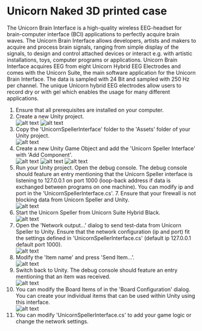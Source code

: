 # Unicorn Naked 3D printed case
The Unicorn Brain Interface is a high-quality wireless EEG-headset for brain-computer interface (BCI) applications to perfectly acquire brain waves. The Unicorn Brain Interface allows developers, artists and makers to acquire and process brain signals, ranging from simple display of the signals, to design and control attached devices or interact e.g. with artistic installations, toys, computer programs or applications. Unicorn Brain Interface acquires EEG from eight Unicorn Hybrid EEG Electrodes and comes with the Unicorn Suite, the main software application for the Unicorn Brain Interface. The data is sampled with 24 Bit and sampled with 250 Hz per channel. The unique Unicorn hybrid EEG electrodes allow users to record dry or with gel which enables the usage for many different applications.

[step1]: https://github.com/unicorn-bi/Unicorn-Suite-Hybrid-Black/blob/master/Unicorn%20Speller/Unity/Images/step1.PNG "Step 1"
[step2]: https://github.com/unicorn-bi/Unicorn-Suite-Hybrid-Black/blob/master/Unicorn%20Speller/Unity/Images/step2.PNG "Step 2"
[step3]: https://github.com/unicorn-bi/Unicorn-Suite-Hybrid-Black/blob/master/Unicorn%20Speller/Unity/Images/step3.PNG "Step 3"
[step4]: https://github.com/unicorn-bi/Unicorn-Suite-Hybrid-Black/blob/master/Unicorn%20Speller/Unity/Images/step4.png "Step 4"
[step5]: https://github.com/unicorn-bi/Unicorn-Suite-Hybrid-Black/blob/master/Unicorn%20Speller/Unity/Images/step5.png "Step 5"
[step6]: https://github.com/unicorn-bi/Unicorn-Suite-Hybrid-Black/blob/master/Unicorn%20Speller/Unity/Images/step6.png "Step 6"
[step7]: https://github.com/unicorn-bi/Unicorn-Suite-Hybrid-Black/blob/master/Unicorn%20Speller/Unity/Images/step7.png "Step 7"
[step8]: https://github.com/unicorn-bi/Unicorn-Suite-Hybrid-Black/blob/master/Unicorn%20Speller/Unity/Images/step8.PNG "Step 8"
[step9]: https://github.com/unicorn-bi/Unicorn-Suite-Hybrid-Black/blob/master/Unicorn%20Speller/Unity/Images/step9.png "Step 9"
[step10]: https://github.com/unicorn-bi/Unicorn-Suite-Hybrid-Black/blob/master/Unicorn%20Speller/Unity/Images/step10.PNG "Step 10"
[step11]: https://github.com/unicorn-bi/Unicorn-Suite-Hybrid-Black/blob/master/Unicorn%20Speller/Unity/Images/step11.PNG "Step 11"
[step12]: https://github.com/unicorn-bi/Unicorn-Suite-Hybrid-Black/blob/master/Unicorn%20Speller/Unity/Images/step12.PNG "Step 12"

1. Ensure that all prerequisites are installed on your computer. <br>
2. Create a new Unity project. <br>
![alt text][step1]
![alt text][step2]
3. Copy the 'UnicornSpellerInterface' folder to the 'Assets' folder of your Unity project. <br>
![alt text][step3]
4. Create a new Unity Game Object and add the 'Unicorn Speller Interface' with 'Add Component'. <br>
![alt text][step4]
![alt text][step5]
![alt text][step6]
5. Run your Unity project. Open the debug console. The debug console should feature an entry mentioning that the Unicorn Speller interface is listening to 127.0.0.1 on port 1000 (loop-back address if data is exchanged between programs on one machine). You can modify ip and port in the 'UnicornSpellerInterface.cs'. 7. Ensure that your firewall is not blocking data from Unicorn Speller and Unity. <br>
![alt text][step7]
6. Start the Unicorn Speller from Unicorn Suite Hybrid Black. <br>
![alt text][step8]
7. Open the 'Network output...' dialog to send test-data from Unicorn Speller to Unity. Ensure that the network configuration (ip and port) fit the settings defined in 'UnicornSpellerInterface.cs' (default ip 127.0.0.1 default port 1000). <br>
![alt text][step9]
8. Modify the 'Item name' and press 'Send Item...'. <br>
![alt text][step10]
9. Switch back to Unity. The debug console should feature an entry mentioning that an item was received. <br>
![alt text][step11]
10. You can modify the Board Items of in the 'Board Configuration' dialog. You can create your individual items that can be used within Unity using this interface. <br>
![alt text][step12]
11. You can modify 'UnicornSpellerInterface.cs' to add your game logic or change the network settings. <br>